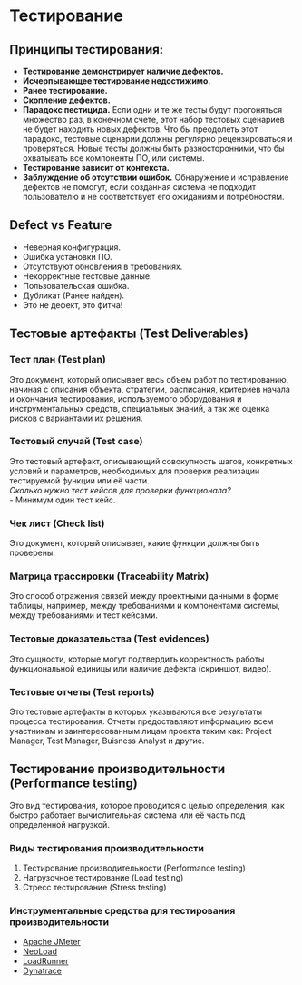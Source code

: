 # Тестирование

## Принципы тестирования:

* **Тестирование демонстрирует наличие дефектов.**
* **Исчерпывающее тестирование недостижимо.**
* **Ранее тестирование.**
* **Скопление дефектов.**
* **Парадокс пестицида.**     Если одни и те же тесты будут прогоняться множество раз, в конечном счете, этот набор тестовых сценариев не будет находить новых дефектов.     Что бы преодолеть этот парадокс, тестовые сценарии должны регулярно рецензироваться и проверяться. Новые тесты должны быть разносторонними, что бы охватывать все компоненты ПО, или системы.
* **Тестирование зависит от контекста.**
* **Заблуждение об отсутствии ошибок.**     Обнаружение и исправление дефектов не помогут, если созданная система не подходит пользователю и не соответствует его ожиданиям и потребностям.

## Defect vs Feature

* Неверная конфигурация.
* Ошибка установки ПО.
* Отсутствуют обновления в требованиях.
* Некорректные тестовые данные.
* Пользовательская ошибка.
* Дубликат \(Ранее найден\).
* Это не дефект, это фитча!

## Тестовые артефакты \(Test Deliverables\)

### Тест план \(Test plan\)

  Это документ, который описывает весь объем работ по тестированию, начиная с описания объекта, стратегии, расписания, критериев начала и окончания тестирования, используемого оборудования и инструментальных средств, специальных знаний, а так же оценка рисков с вариантами их решения.

### Тестовый случай \(Test case\)

  Это тестовый артефакт, описывающий совокупность шагов, конкретных условий и параметров, необходимых для проверки реализации тестируемой функции или её части.  
  _Сколько нужно тест кейсов для проверки функционала?  
  -_ Минимум один тест кейс.

### Чек лист \(Check list\)

  Это документ, который описывает, какие функции должны быть проверены.

### Матрица трассировки \(Traceability Matrix\)

  Это способ отражения связей между проектными данными в форме таблицы, например, между требованиями и компонентами системы, между требованиями и тест кейсами.

### Тестовые доказательства \(Test evidences\)

  Это сущности, которые могут подтвердить корректность работы функциональной единицы или наличие дефекта \(скриншот, видео\).

### Тестовые отчеты \(Test reports\)

  Это тестовые артефакты в которых указываются все результаты процесса тестирования. Отчеты предоставляют информацию всем участникам и заинтересованным лицам проекта таким как: Project Manager, Test Manager, Buisness Analyst и другие.

## Тестирование производительности \(Performance testing\)

  Это вид тестирования, которое проводится с целью определения, как быстро работает вычислительная система или её часть под определенной нагрузкой.

### Виды тестирования производительности

1. Тестирование производительности \(Performance testing\)
2. Нагрузочное тестирование \(Load testing\)
3. Стресс тестирование \(Stress testing\)

### Инструментальные средства для тестирования производительности

* [Apache JMeter](https://jmeter.apache.org/)
* [NeoLoad](https://www.neotys.com/neoload/overview)
* [LoadRunner](https://www.microfocus.com/ru-ru/products/loadrunner-load-testing/overview)
* [Dynatrace](https://www.dynatrace.com/)

### 

### 







